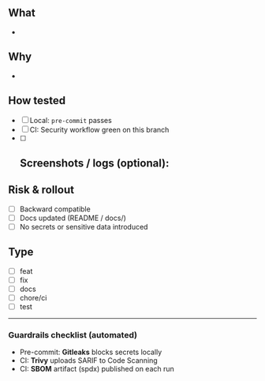 ## What
-

## Why
-

## How tested
- [ ] Local: `pre-commit` passes
- [ ] CI: Security workflow green on this branch
- [ ] Screenshots / logs (optional):
  -

## Risk & rollout
- [ ] Backward compatible
- [ ] Docs updated (README / docs/)
- [ ] No secrets or sensitive data introduced

## Type
- [ ] feat
- [ ] fix
- [ ] docs
- [ ] chore/ci
- [ ] test

---

### Guardrails checklist (automated)
- Pre-commit: **Gitleaks** blocks secrets locally
- CI: **Trivy** uploads SARIF to Code Scanning
- CI: **SBOM** artifact (spdx) published on each run
